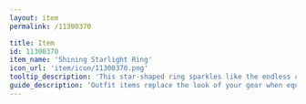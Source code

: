```yaml
---
layout: item
permalink: /11300370

title: Item
id: 11300370
item_name: 'Shining Starlight Ring'
icon_url: 'item/icon/11300370.png'
tooltip_description: 'This star-shaped ring sparkles like the endless constellations in the night sky.'
guide_description: 'Outfit items replace the look of your gear when equipped.'
---
```

